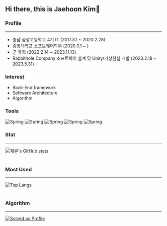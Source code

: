 ## Hi there, this is Jaehoon Kim👋

### Profile
- - -
* 충남 삼성고등학교 4기 IT (2017.3.1 ~ 2020.2.28)
* 중앙대학교 소프트웨어학부 (2020.3.1 ~ )
* 군 휴학 (2022.2.14 ~ 2023.11.13)
* Rabbithole Company 소프트웨어 설계 및 Unity/가상현실 개발 (2023.2.18 ~ 2023.5.31)

### Interest
* Back-End framework
* Software Architecture
* Algorithm

### Tools  
![Spring](https://img.shields.io/badge/C++-00599C?style=for-the-badge&logo=C++&logoColor=white)
![Spring](https://img.shields.io/badge/Java-FF7800?style=for-the-badge&logo=Java&logoColor=white)
![Spring](https://img.shields.io/badge/Javascript-F7DF1E?style=for-the-badge&logo=Javascript&logoColor=white)
![Spring](https://img.shields.io/badge/Spring-6DB33F?style=for-the-badge&logo=spring&logoColor=white)
![Spring](https://img.shields.io/badge/nestjs-E0234E?style=for-the-badge&logo=nestjs&logoColor=white)

### Stat
- - -
![재훈's GitHub stats](https://github-readme-stats.vercel.app/api?username=RaccHoon&show_icons=true&theme=highcontrast)
<br/><br/>

### Most Used
- - -
![Top Langs](https://github-readme-stats.vercel.app/api/top-langs/?username=RaccHoon&layout=compact&theme=highcontrast)
<br/><br/>

### Algorithm
- - -
[![Solved.ac Profile](http://mazassumnida.wtf/api/v2/generate_badge?boj=jaehoon0429)](https://solved.ac/jaehoon0429/)

<!--
**RaccHoon/RaccHoon** is a ✨ _special_ ✨ repository because its `README.md` (this file) appears on your GitHub profile.

Here are some ideas to get you started:

- 🔭 I’m currently working on ...
- 🌱 I’m currently learning ...
- 👯 I’m looking to collaborate on ...
- 🤔 I’m looking for help with ...
- 💬 Ask me about ...
- 📫 How to reach me: ...
- 😄 Pronouns: ...
- ⚡ Fun fact: ...
-->
